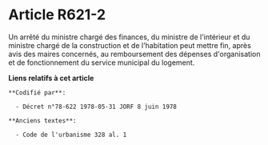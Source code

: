 # Article R621-2

Un arrêté du ministre chargé des finances, du ministre de l'intérieur et du ministre chargé de la construction et de
l'habitation peut mettre fin, après avis des maires concernés, au remboursement des dépenses d'organisation et de
fonctionnement du service municipal du logement.

**Liens relatifs à cet article**

	**Codifié par**:

	  - Décret n°78-622 1978-05-31 JORF 8 juin 1978

	**Anciens textes**:

	  - Code de l'urbanisme 328 al. 1
